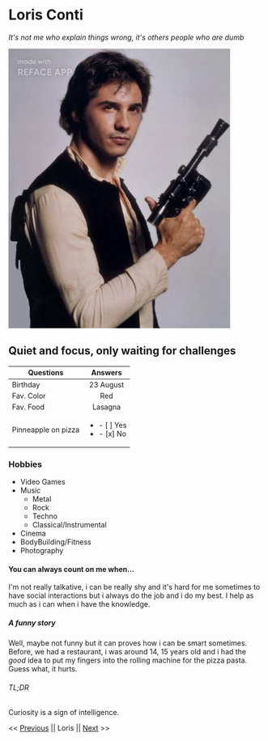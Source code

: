 # Loris Conti

*It's not me who explain things wrong, it's others people who are dumb*

![random pic](picture.jpg)

## Quiet and focus, only waiting for challenges

| Questions   |      Answers |  
|----------|:-------------:|
| Birthday     |  23 August    | 
| Fav. Color   |    Red        |   
| Fav. Food    | Lasagna       |
|Pinneapple on pizza |    <ul><li>- [ ] Yes</li><li>- [x] No</li></ul>    |

### Hobbies 
 
- Video Games 
- Music 
    - Metal
    - Rock
    - Techno
    - Classical/Instrumental
- Cinema 
- BodyBuilding/Fitness 
- Photography 

#### You can always count on me when...

I'm not really talkative, i can be really shy and it's hard for me sometimes to have social interactions but i always do the job and i do my best. I help as much as i can when i have the knowledge.

##### A funny story

Well, maybe not funny but it can proves how i can be smart sometimes. Before, we had a restaurant, i was around 14, 15 years old and i had the *good* idea to put my fingers into the rolling machine for the pizza pasta. Guess what, it hurts. 

###### TL;DR

Curiosity is a sign of intelligence.

<< [Previous]() || Loris || [Next](https://patgit-design.github.io/Challenge-Markdown/) >>